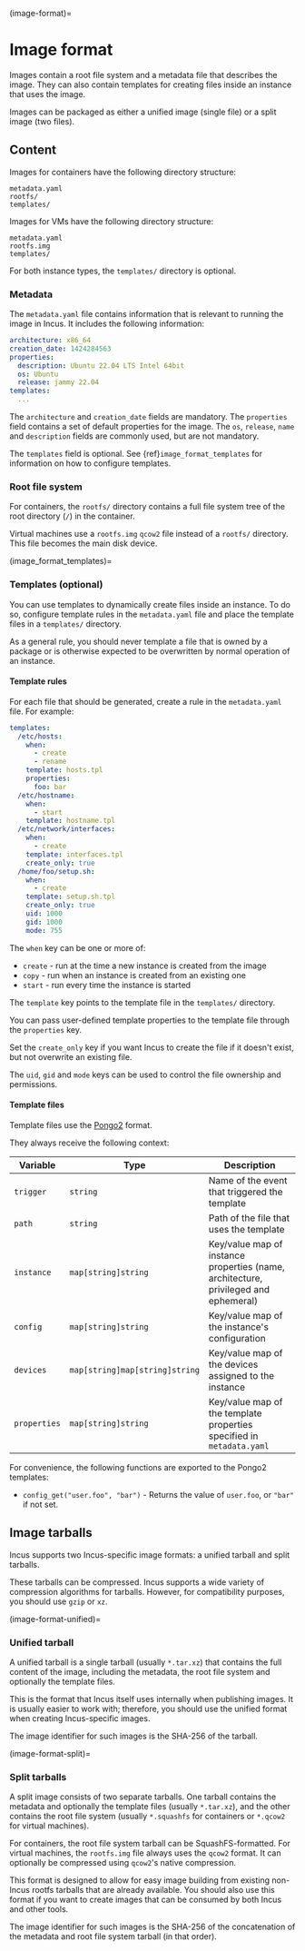 (image-format)=
# Image format

Images contain a root file system and a metadata file that describes the image.
They can also contain templates for creating files inside an instance that uses the image.

Images can be packaged as either a unified image (single file) or a split image (two files).

## Content

Images for containers have the following directory structure:

```
metadata.yaml
rootfs/
templates/
```

Images for VMs have the following directory structure:

```
metadata.yaml
rootfs.img
templates/
```

For both instance types, the `templates/` directory is optional.

### Metadata

The `metadata.yaml` file contains information that is relevant to running the image in Incus.
It includes the following information:

```yaml
architecture: x86_64
creation_date: 1424284563
properties:
  description: Ubuntu 22.04 LTS Intel 64bit
  os: Ubuntu
  release: jammy 22.04
templates:
  ...
```

The `architecture` and `creation_date` fields are mandatory.
The `properties` field contains a set of default properties for the image.
The `os`, `release`, `name` and `description` fields are commonly used, but are not mandatory.

The `templates` field is optional.
See {ref}`image_format_templates` for information on how to configure templates.

### Root file system

For containers, the `rootfs/` directory contains a full file system tree of the root directory (`/`) in the container.

Virtual machines use a `rootfs.img` `qcow2` file instead of a `rootfs/` directory.
This file becomes the main disk device.

(image_format_templates)=
### Templates (optional)

You can use templates to dynamically create files inside an instance.
To do so, configure template rules in the `metadata.yaml` file and place the template files in a `templates/` directory.

As a general rule, you should never template a file that is owned by a package or is otherwise expected to be overwritten by normal operation of an instance.

#### Template rules

For each file that should be generated, create a rule in the `metadata.yaml` file.
For example:

```yaml
templates:
  /etc/hosts:
    when:
      - create
      - rename
    template: hosts.tpl
    properties:
      foo: bar
  /etc/hostname:
    when:
      - start
    template: hostname.tpl
  /etc/network/interfaces:
    when:
      - create
    template: interfaces.tpl
    create_only: true
  /home/foo/setup.sh:
    when:
      - create
    template: setup.sh.tpl
    create_only: true
    uid: 1000
    gid: 1000
    mode: 755
```

The `when` key can be one or more of:

- `create` - run at the time a new instance is created from the image
- `copy` - run when an instance is created from an existing one
- `start` - run every time the instance is started

The `template` key points to the template file in the `templates/` directory.

You can pass user-defined template properties to the template file through the `properties` key.

Set the `create_only` key if you want Incus to create the file if it doesn't exist, but not overwrite an existing file.

The `uid`, `gid` and `mode` keys can be used to control the file ownership and permissions.

#### Template files

Template files use the [Pongo2](https://www.schlachter.tech/solutions/pongo2-template-engine/) format.

They always receive the following context:

| Variable     | Type                           | Description                                                                         |
|--------------|--------------------------------|-------------------------------------------------------------------------------------|
| `trigger`    | `string`                       | Name of the event that triggered the template                                       |
| `path`       | `string`                       | Path of the file that uses the template                                             |
| `instance`   | `map[string]string`            | Key/value map of instance properties (name, architecture, privileged and ephemeral) |
| `config`     | `map[string]string`            | Key/value map of the instance's configuration                                       |
| `devices`    | `map[string]map[string]string` | Key/value map of the devices assigned to the instance                               |
| `properties` | `map[string]string`            | Key/value map of the template properties specified in `metadata.yaml`               |

For convenience, the following functions are exported to the Pongo2 templates:

- `config_get("user.foo", "bar")` - Returns the value of `user.foo`, or `"bar"` if not set.

## Image tarballs

Incus supports two Incus-specific image formats: a unified tarball and split tarballs.

These tarballs can be compressed.
Incus supports a wide variety of compression algorithms for tarballs.
However, for compatibility purposes, you should use `gzip` or `xz`.

(image-format-unified)=
### Unified tarball

A unified tarball is a single tarball (usually `*.tar.xz`) that contains the full content of the image, including the metadata, the root file system and optionally the template files.

This is the format that Incus itself uses internally when publishing images.
It is usually easier to work with; therefore, you should use the unified format when creating Incus-specific images.

The image identifier for such images is the SHA-256 of the tarball.

(image-format-split)=
### Split tarballs

A split image consists of two separate tarballs.
One tarball contains the metadata and optionally the template files (usually `*.tar.xz`), and the other contains the root file system (usually `*.squashfs` for containers or `*.qcow2` for virtual machines).

For containers, the root file system tarball can be SquashFS-formatted.
For virtual machines, the `rootfs.img` file always uses the `qcow2` format.
It can optionally be compressed using `qcow2`'s native compression.

This format is designed to allow for easy image building from existing non-Incus rootfs tarballs that are already available.
You should also use this format if you want to create images that can be consumed by both Incus and other tools.

The image identifier for such images is the SHA-256 of the concatenation of the metadata and root file system tarball (in that order).
